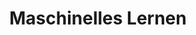 ---
title: "Maschinelles Lernen"
description: "Das maschinelle Lernen (ML) ist eine Unterdisziplin der künstlichen Intelligenz (KI), in der Algorithmen und statistische Modelle verwendet werden, um selbst-lernende Computerprogramme für Erkennungs-, Generierungs- und Vorhersage-Aufgaben zu erstellen. Anstatt diese Fähigkeiten explizit durch menschliche Programmierer zu kodieren, werden sie von den Algorithmen und Modellen selbstständig auf Basis von echten und/oder synthetischen Datensätzen hergeleitet. Bei Algorithmen des ML wird zwischen überwachtes (supervised), semi-überwachtes (semi-supervised) und unüberwachtes Lernen unterschieden."
image: cover.jpg

# Badge style
style:
    background: "#2a9d8f"
    color: "#fff"
---